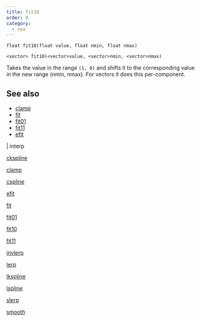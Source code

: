 ```yaml
---
title: fit10
order: 8
category:
  - vex
---
```


`float fit10(float value, float nmin, float nmax)`

`<vector> fit10(<vector>value, <vector>nmin, <vector>nmax)`

Takes the value in the range `(1, 0)` and shifts it to the corresponding value in the new range (nmin, nmax). For vectors it does this per-component.

## See also

- [clamp](clamp.html)
- [fit](fit.html)
- [fit01](fit01.html)
- [fit11](fit11.html)
- [efit](efit.html)

|
interp

[ckspline](ckspline.html)

[clamp](clamp.html)

[cspline](cspline.html)

[efit](efit.html)

[fit](fit.html)

[fit01](fit01.html)

[fit10](fit10.html)

[fit11](fit11.html)

[invlerp](invlerp.html)

[lerp](lerp.html)

[lkspline](lkspline.html)

[lspline](lspline.html)

[slerp](slerp.html)

[smooth](smooth.html)

